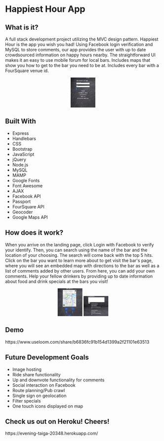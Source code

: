 <h1>Happiest Hour App</h1>

<h2>What is it?</h2>
A full stack development project utilizing the MVC design pattern. Happiest Hour is the app you wish you had! Using Facebook login verification and MySQL to store comments, our app provides the user with up to date crowdsourced information on happy hours nearby. 
The straightforward UI makes it an easy to use mobile forum for local bars. Includes maps that show you how to get to the bar you need to be at. Includes every bar with a FourSquare venue id.

<p align="center">
<img alt="Happiest Hour App" src="./images/landingpage.png" style="width: 80px;">
</p>

<h2>Built With</h2>
<ul>
  <li>Express</li>
  <li>Handlebars</li>
  <li>CSS</li>
  <li>Bootstrap</li>
  <li>JavaScript</li>
  <li>jQuery</li>
  <li>Node.js</li>
  <li>MySQL</li>
  <li>MAMP</li>
  <li>Google Fonts</li>
  <li>Font Awesome</li>
  <li>AJAX</li>
  <li>Facebook API</li>
  <li>Passport</li>
  <li>FourSquare API</li>
  <li>Geocoder</li>
  <li>Google Maps API</li>
</ul>

<h2>How does it work?</h2>
When you arrive on the landing page, click Login with Facebook to verify your identify. Then, you can search using the name of the bar and the location of your choosing. The search will come back with the top 5 hits. 
Click on the bar you want to learn more about to get visit the bar's page, where you will see an embedded map with directions to the bar as well as a list of comments added by other users. From here, you can add your own comments. Help your fellow drinkers by providing up to date information about food and drink specials at the bars you visit!

<p align="center">
<img alt="Add Comment Screenshot" src="./images/directions.png" style="width: 80px;">
<img alt="Add Comment Screenshot" src="./images/comments.png" style="width: 80px;">
</p>

<h2>Demo</h2>
https://www.useloom.com/share/b6836fc91b154d1399a2f21101e63513

<h2>Future Development Goals</h2>
<ul>
  <li>Image hosting</li>
  <li>Ride share functionality</li>
  <li>Up and downvote functionality for comments</li>
  <li>Social interaction on Facebook</li>
  <li>Route planning/Pub crawl</li>
  <li>Single sign on geolocation</li>
  <li>Filter specials</li>
  <li>One touch icons displayed on map</li>
 </ul>

<h2>Check us out on Heroku! Cheers!</h2>
https://evening-taiga-20348.herokuapp.com/


